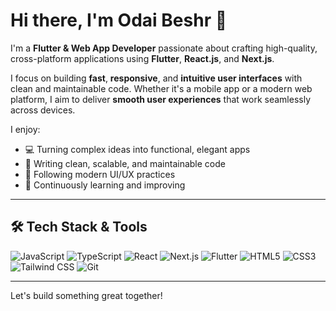 # Hi there, I'm Odai Beshr 👋

I'm a **Flutter & Web App Developer** passionate about crafting high-quality, cross-platform applications using **Flutter**, **React.js**, and **Next.js**.

I focus on building **fast**, **responsive**, and **intuitive user interfaces** with clean and maintainable code. Whether it's a mobile app or a modern web platform, I aim to deliver **smooth user experiences** that work seamlessly across devices.

I enjoy:
- 💻 Turning complex ideas into functional, elegant apps
- 🎯 Writing clean, scalable, and maintainable code
- 🎨 Following modern UI/UX practices
- 🚀 Continuously learning and improving

---

## 🛠️ Tech Stack & Tools

![JavaScript](https://img.shields.io/badge/-JavaScript-black?style=flat-square&logo=javascript)
![TypeScript](https://img.shields.io/badge/-TypeScript-black?style=flat-square&logo=typescript)
![React](https://img.shields.io/badge/-React-black?style=flat-square&logo=react)
![Next.js](https://img.shields.io/badge/-Next.js-black?style=flat-square&logo=next.js)
![Flutter](https://img.shields.io/badge/-Flutter-black?style=flat-square&logo=flutter)
![HTML5](https://img.shields.io/badge/-HTML5-black?style=flat-square&logo=html5)
![CSS3](https://img.shields.io/badge/-CSS3-black?style=flat-square&logo=css3)
![Tailwind CSS](https://img.shields.io/badge/-TailwindCSS-black?style=flat-square&logo=tailwindcss)
![Git](https://img.shields.io/badge/-Git-black?style=flat-square&logo=git)

---

Let's build something great together!



